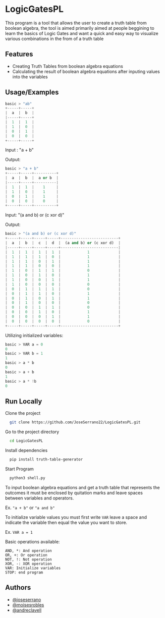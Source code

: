 # LogicGatesPL

This program is a tool that allows the user to create a truth table from boolean algebra, the tool is aimed primarily aimed at
people beggining to learn the basics of Logic Gates and want a quick and easy way to visualize various combinations in the from
of a truth table 






## Features

- Creating Truth Tables from boolean algebra equations
- Calculating the result of boolean algebra equations after inputing values into the variables



## Usage/Examples


```python
basic > "ab"
+-----+-----+
|  a  |  b  |
|-----+-----+
|  1  |  1  |
|  1  |  0  |
|  0  |  1  |
|  0  |  0  |
+-----+-----+
```

Input : "a + b"

Output:
```python
basic > "a + b"
+-----+-----+----------+
|  a  |  b  |  a or b  |
|-----+-----+----------|
|  1  |  1  |    1     |
|  1  |  0  |    1     |
|  0  |  1  |    1     |
|  0  |  0  |    0     |
+-----+-----+----------+
```

Input: "(a and b) or (c xor d)"

Output:
```python
basic > "(a and b) or (c xor d)"
+-----+-----+-----+-----+--------------------------+
|  a  |  b  |  c  |  d  |  (a and b) or (c xor d)  |
|-----+-----+-----+-----+--------------------------|
|  1  |  1  |  1  |  1  |            1             |
|  1  |  1  |  1  |  0  |            1             |
|  1  |  1  |  0  |  1  |            1             |
|  1  |  1  |  0  |  0  |            1             |
|  1  |  0  |  1  |  1  |            0             |
|  1  |  0  |  1  |  0  |            1             |
|  1  |  0  |  0  |  1  |            1             |
|  1  |  0  |  0  |  0  |            0             |
|  0  |  1  |  1  |  1  |            0             |
|  0  |  1  |  1  |  0  |            1             |
|  0  |  1  |  0  |  1  |            1             |
|  0  |  1  |  0  |  0  |            0             |
|  0  |  0  |  1  |  1  |            0             |
|  0  |  0  |  1  |  0  |            1             |
|  0  |  0  |  0  |  1  |            1             |
|  0  |  0  |  0  |  0  |            0             |
+-----+-----+-----+-----+--------------------------+
```

Utilizing initialized variables:
```python
basic > VAR a = 0
0
basic > VAR b = 1
1
basic > a * b
0
basic > a + b
1
basic > a * !b
0
```

## Run Locally

Clone the project

```bash
  git clone https://github.com/JoseSerrano22/LogicGatesPL.git
```

Go to the project directory

```bash
  cd LogicGatesPL
```

Install dependencies

```bash
  pip install truth-table-generator
```

Start Program

```bash
  python3 shell.py
```

To input boolean algebra equations and get a truth table that represents
 the outcomes it must be enclosed by quitation marks and leave spaces between variables and operators.

Ex. ```"a + b"``` or ```"a and b"```

To initialize variable values you must first write ```VAR``` leave a space and indicate the variable then
 equal the value you want to store.

Ex. ```VAR a = 1```


Basic operations available:

	AND, *: And operation
	OR, +: Or operation
	NOT, !: Not operation
	XOR, -: XOR operation
	VAR: Initialize variables
	STOP: end program
## Authors

- [@joseserrano](https://github.com/JoseSerrano22)
- [@moisesrobles](https://github.com/moisesrobles-04)
- [@andreclavell](https://github.com/AndreClavell)
